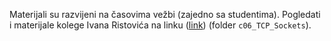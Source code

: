 Materijali su razvijeni na časovima vežbi (zajedno sa studentima). Pogledati i materijale kolege Ivana Ristovića na linku ([link](https://github.com/MATF-Computer-Networks/RM-materials/)) (folder `c06_TCP_Sockets`).